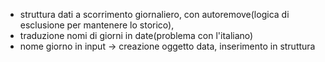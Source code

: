 - struttura dati a scorrimento giornaliero, con autoremove(logica di esclusione per mantenere lo storico),
- traduzione nomi di giorni in date(problema con l'italiano)
- nome giorno in input -> creazione oggetto data, inserimento in struttura